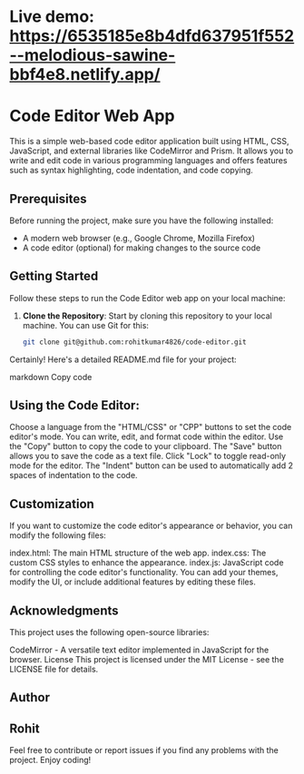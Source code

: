 # Live demo: https://6535185e8b4dfd637951f552--melodious-sawine-bbf4e8.netlify.app/
# Code Editor Web App

This is a simple web-based code editor application built using HTML, CSS, JavaScript, and external libraries like CodeMirror and Prism. It allows you to write and edit code in various programming languages and offers features such as syntax highlighting, code indentation, and code copying.

## Prerequisites

Before running the project, make sure you have the following installed:

- A modern web browser (e.g., Google Chrome, Mozilla Firefox)
- A code editor (optional) for making changes to the source code

## Getting Started

Follow these steps to run the Code Editor web app on your local machine:

1. **Clone the Repository**: Start by cloning this repository to your local machine. You can use Git for this:

   ```bash
   git clone git@github.com:rohitkumar4826/code-editor.git


Certainly! Here's a detailed README.md file for your project:

markdown
Copy code

## Using the Code Editor:

Choose a language from the "HTML/CSS" or "CPP" buttons to set the code editor's mode.
You can write, edit, and format code within the editor.
Use the "Copy" button to copy the code to your clipboard.
The "Save" button allows you to save the code as a text file.
Click "Lock" to toggle read-only mode for the editor.
The "Indent" button can be used to automatically add 2 spaces of indentation to the code.

## Customization
If you want to customize the code editor's appearance or behavior, you can modify the following files:

index.html: The main HTML structure of the web app.
index.css: The custom CSS styles to enhance the appearance.
index.js: JavaScript code for controlling the code editor's functionality.
You can add your themes, modify the UI, or include additional features by editing these files.

## Acknowledgments
This project uses the following open-source libraries:

CodeMirror - A versatile text editor implemented in JavaScript for the browser.
License
This project is licensed under the MIT License - see the LICENSE file for details.

## Author
## Rohit
Feel free to contribute or report issues if you find any problems with the project. Enjoy coding!
